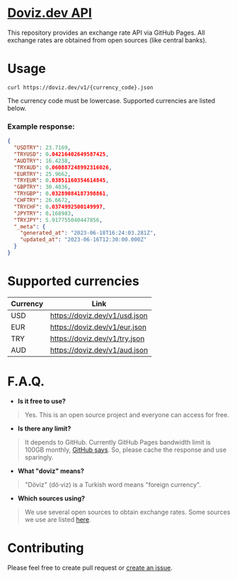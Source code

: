 # [Doviz.dev API](https://github.com/iamdual/doviz.dev)

This repository provides an exchange rate API via GitHub Pages. All exchange rates are obtained from open sources (like central banks).

# Usage
```
curl https://doviz.dev/v1/{currency_code}.json
```
The currency code must be lowercase. Supported currencies are listed below.

### Example response:
```json
{
  "USDTRY": 23.7169,
  "TRYUSD": 0.04216402649587425,
  "AUDTRY": 16.4238,
  "TRYAUD": 0.060887248992316026,
  "EURTRY": 25.9662,
  "TRYEUR": 0.03851160354614845,
  "GBPTRY": 30.4036,
  "TRYGBP": 0.03289084187398861,
  "CHFTRY": 26.6672,
  "TRYCHF": 0.0374992500149997,
  "JPYTRY": 0.168983,
  "TRYJPY": 5.917755040447856,
  "_meta": {
    "generated_at": "2023-06-18T16:24:03.281Z",
    "updated_at": "2023-06-16T12:30:00.000Z"
  }
}
```

# Supported currencies

| Currency | Link                          |
|----------|-------------------------------|
| USD      | https://doviz.dev/v1/usd.json |
| EUR      | https://doviz.dev/v1/eur.json |
| TRY      | https://doviz.dev/v1/try.json |
| AUD      | https://doviz.dev/v1/aud.json |

# F.A.Q.
- **Is it free to use?**
> Yes. This is an open source project and everyone can access for free.

- **Is there any limit?**
> It depends to GitHub. Currently GitHub Pages bandwidth limit is 100GB monthly, [GitHub says](https://docs.github.com/en/pages/getting-started-with-github-pages/about-github-pages). So, please cache the response and use sparingly.

- **What "doviz" means?**
> "Döviz" (dö·viz) is a Turkish word means "foreign currency".

- **Which sources using?**
> We use several open sources to obtain exchange rates. Some sources we use are listed [here](https://github.com/iamdual/doviz.dev/blob/master/SOURCES.md).

# Contributing
Please feel free to create pull request or [create an issue](https://github.com/iamdual/doviz.dev/issues).
